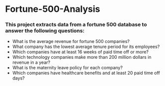# Fortune-500-Analysis

### This project extracts data from a fortune 500 database to answer the following questions:

- What is the average revenue for fortune 500 companies?
- What company has the lowest average tenure period for its employees?
- Which companies have at least 16 weeks of paid time off or more?
- Which technology companies make more than 200 million dollars in revenue in a year?
- What is the maternity leave policy for each company?
- Which companies have healthcare benefits and at least 20 paid time off days?
